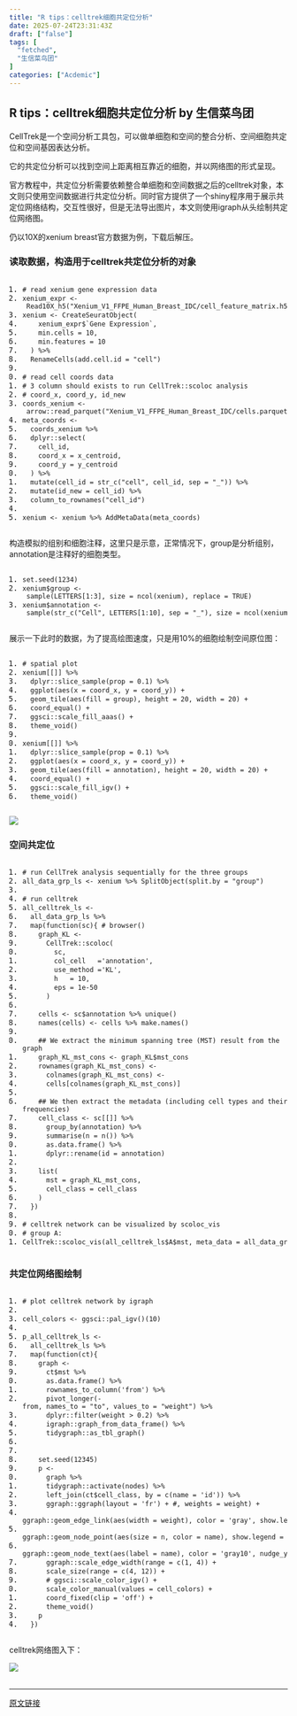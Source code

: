 ```yaml
---
title: "R tips：celltrek细胞共定位分析"
date: 2025-07-24T23:31:43Z
draft: ["false"]
tags: [
  "fetched",
  "生信菜鸟团"
]
categories: ["Acdemic"]
---
```

R tips：celltrek细胞共定位分析 by 生信菜鸟团
------
<div><p><span leaf="">CellTrek</span><span leaf="">是一个空间分析工具包，可以做单细胞和空间的整合分析、空间细胞共定位和空间基因表达分析。</span></p><p><span leaf="">它的共定位分析可以找到空间上距离相互靠近的细胞，并以网络图的形式呈现。</span></p><p><span leaf="">官方教程中，共定位分析需要依赖整合单细胞和空间数据之后的celltrek对象，本文则只使用空间数据进行共定位分析。同时官方提供了一个shiny程序用于展示共定位网络结构，交互性很好，但是无法导出图片，本文则使用igraph从头绘制共定位网络图。</span></p><p><span leaf="">仍以10X的xenium breast官方数据为例，下载后解压。</span></p><h3><span leaf="">读取数据，构造用于celltrek共定位分析的对象</span></h3><pre><ol><li><code><span><span leaf=""># read xenium gene expression data</span></span></code></li><li><code><span><span leaf="">xenium_expr </span></span><span><span leaf="">&lt;-</span></span><span><span leaf=""> </span></span><span><span leaf="">Read10X_h5</span></span><span><span leaf="">(</span></span><span><span leaf="">"Xenium_V1_FFPE_Human_Breast_IDC/cell_feature_matrix.h5"</span></span><span><span leaf="">)</span></span></code></li><li><code><span><span leaf="">xenium </span></span><span><span leaf="">&lt;-</span></span><span><span leaf=""> </span></span><span><span leaf="">CreateSeuratObject</span></span><span><span leaf="">(</span></span></code></li><li><code><span><span leaf="">    xenium_expr$</span></span><span><span leaf="">`Gene Expression`</span></span><span><span leaf="">,</span></span></code></li><li><code><span><span leaf="">    min</span></span><span><span leaf="">.</span></span><span><span leaf="">cells </span></span><span><span leaf="">=</span></span><span><span leaf=""> </span></span><span><span leaf="">10</span></span><span><span leaf="">,</span></span></code></li><li><code><span><span leaf="">    min</span></span><span><span leaf="">.</span></span><span><span leaf="">features </span></span><span><span leaf="">=</span></span><span><span leaf=""> </span></span><span><span leaf="">10</span></span></code></li><li><code><span><span leaf="">  </span></span><span><span leaf="">)</span></span><span><span leaf=""> </span></span><span><span leaf="">%&gt;%</span></span></code></li><li><code><span><span leaf="">  </span></span><span><span leaf="">RenameCells</span></span><span><span leaf="">(</span></span><span><span leaf="">add</span></span><span><span leaf="">.</span></span><span><span leaf="">cell</span></span><span><span leaf="">.</span></span><span><span leaf="">id </span></span><span><span leaf="">=</span></span><span><span leaf=""> </span></span><span><span leaf="">"cell"</span></span><span><span leaf="">)</span></span></code></li><li><code></code></li><li><code><span><span leaf=""># read cell coords data</span></span></code></li><li><code><span><span leaf=""># 3 column should exists to run CellTrek::scoloc analysis</span></span></code></li><li><code><span><span leaf=""># coord_x, coord_y, id_new</span></span></code></li><li><code><span><span leaf="">coords_xenium </span></span><span><span leaf="">&lt;-</span></span><span><span leaf=""> arrow</span></span><span><span leaf="">::</span></span><span><span leaf="">read_parquet</span></span><span><span leaf="">(</span></span><span><span leaf="">"Xenium_V1_FFPE_Human_Breast_IDC/cells.parquet"</span></span><span><span leaf="">)</span></span></code></li><li><code><span><span leaf="">meta_coords </span></span><span><span leaf="">&lt;-</span></span></code></li><li><code><span><span leaf="">  coords_xenium </span></span><span><span leaf="">%&gt;%</span></span></code></li><li><code><span><span leaf="">  dplyr</span></span><span><span leaf="">::</span></span><span><span leaf="">select</span></span><span><span leaf="">(</span></span></code></li><li><code><span><span leaf="">    cell_id</span></span><span><span leaf="">,</span></span></code></li><li><code><span><span leaf="">    coord_x </span></span><span><span leaf="">=</span></span><span><span leaf=""> x_centroid</span></span><span><span leaf="">,</span></span></code></li><li><code><span><span leaf="">    coord_y </span></span><span><span leaf="">=</span></span><span><span leaf=""> y_centroid</span></span></code></li><li><code><span><span leaf="">  </span></span><span><span leaf="">)</span></span><span><span leaf=""> </span></span><span><span leaf="">%&gt;%</span></span></code></li><li><code><span><span leaf="">  mutate</span></span><span><span leaf="">(</span></span><span><span leaf="">cell_id </span></span><span><span leaf="">=</span></span><span><span leaf=""> str_c</span></span><span><span leaf="">(</span></span><span><span leaf="">"cell"</span></span><span><span leaf="">,</span></span><span><span leaf=""> cell_id</span></span><span><span leaf="">,</span></span><span><span leaf=""> sep </span></span><span><span leaf="">=</span></span><span><span leaf=""> </span></span><span><span leaf="">"_"</span></span><span><span leaf="">))</span></span><span><span leaf=""> </span></span><span><span leaf="">%&gt;%</span></span></code></li><li><code><span><span leaf="">  mutate</span></span><span><span leaf="">(</span></span><span><span leaf="">id_new </span></span><span><span leaf="">=</span></span><span><span leaf=""> cell_id</span></span><span><span leaf="">)</span></span><span><span leaf=""> </span></span><span><span leaf="">%&gt;%</span></span></code></li><li><code><span><span leaf="">  column_to_rownames</span></span><span><span leaf="">(</span></span><span><span leaf="">"cell_id"</span></span><span><span leaf="">)</span></span></code></li><li><code></code></li><li><code><span><span leaf="">xenium </span></span><span><span leaf="">&lt;-</span></span><span><span leaf=""> xenium </span></span><span><span leaf="">%&gt;%</span></span><span><span leaf=""> </span></span><span><span leaf="">AddMetaData</span></span><span><span leaf="">(</span></span><span><span leaf="">meta_coords</span></span><span><span leaf="">)</span></span></code></li></ol></pre><p><span leaf="">构造模拟的组别和细胞注释，这里只是示意，正常情况下，group是分析组别，annotation是注释好的细胞类型。</span></p><pre><ol><li><code><span><span leaf="">set</span></span><span><span leaf="">.</span></span><span><span leaf="">seed</span></span><span><span leaf="">(</span></span><span><span leaf="">1234</span></span><span><span leaf="">)</span></span></code></li><li><code><span><span leaf="">xenium$group </span></span><span><span leaf="">&lt;-</span></span><span><span leaf=""> sample</span></span><span><span leaf="">(</span></span><span><span leaf="">LETTERS</span></span><span><span leaf="">[</span></span><span><span leaf="">1</span></span><span><span leaf="">:</span></span><span><span leaf="">3</span></span><span><span leaf="">],</span></span><span><span leaf=""> size </span></span><span><span leaf="">=</span></span><span><span leaf=""> ncol</span></span><span><span leaf="">(</span></span><span><span leaf="">xenium</span></span><span><span leaf="">),</span></span><span><span leaf=""> replace </span></span><span><span leaf="">=</span></span><span><span leaf=""> TRUE</span></span><span><span leaf="">)</span></span></code></li><li><code><span><span leaf="">xenium$annotation </span></span><span><span leaf="">&lt;-</span></span><span><span leaf=""> sample</span></span><span><span leaf="">(</span></span><span><span leaf="">str_c</span></span><span><span leaf="">(</span></span><span><span leaf="">"Cell"</span></span><span><span leaf="">,</span></span><span><span leaf=""> LETTERS</span></span><span><span leaf="">[</span></span><span><span leaf="">1</span></span><span><span leaf="">:</span></span><span><span leaf="">10</span></span><span><span leaf="">],</span></span><span><span leaf=""> sep </span></span><span><span leaf="">=</span></span><span><span leaf=""> </span></span><span><span leaf="">"_"</span></span><span><span leaf="">),</span></span><span><span leaf=""> size </span></span><span><span leaf="">=</span></span><span><span leaf=""> ncol</span></span><span><span leaf="">(</span></span><span><span leaf="">xenium</span></span><span><span leaf="">),</span></span><span><span leaf=""> replace </span></span><span><span leaf="">=</span></span><span><span leaf=""> TRUE</span></span><span><span leaf="">)</span></span></code></li></ol></pre><p><span leaf="">展示一下此时的数据，为了提高绘图速度，只是用10%的细胞绘制空间原位图：</span></p><pre><ol><li><code><span><span leaf=""># spatial plot</span></span></code></li><li><code><span><span leaf="">xenium</span></span><span><span leaf="">[[]]</span></span><span><span leaf=""> </span></span><span><span leaf="">%&gt;%</span></span></code></li><li><code><span><span leaf="">  dplyr</span></span><span><span leaf="">::</span></span><span><span leaf="">slice_sample</span></span><span><span leaf="">(</span></span><span><span leaf="">prop </span></span><span><span leaf="">=</span></span><span><span leaf=""> </span></span><span><span leaf="">0.1</span></span><span><span leaf="">)</span></span><span><span leaf=""> </span></span><span><span leaf="">%&gt;%</span></span></code></li><li><code><span><span leaf="">  ggplot</span></span><span><span leaf="">(</span></span><span><span leaf="">aes</span></span><span><span leaf="">(</span></span><span><span leaf="">x </span></span><span><span leaf="">=</span></span><span><span leaf=""> coord_x</span></span><span><span leaf="">,</span></span><span><span leaf=""> y </span></span><span><span leaf="">=</span></span><span><span leaf=""> coord_y</span></span><span><span leaf="">))</span></span><span><span leaf=""> </span></span><span><span leaf="">+</span></span></code></li><li><code><span><span leaf="">  geom_tile</span></span><span><span leaf="">(</span></span><span><span leaf="">aes</span></span><span><span leaf="">(</span></span><span><span leaf="">fill </span></span><span><span leaf="">=</span></span><span><span leaf=""> </span></span><span><span leaf="">group</span></span><span><span leaf="">),</span></span><span><span leaf=""> height </span></span><span><span leaf="">=</span></span><span><span leaf=""> </span></span><span><span leaf="">20</span></span><span><span leaf="">,</span></span><span><span leaf=""> width </span></span><span><span leaf="">=</span></span><span><span leaf=""> </span></span><span><span leaf="">20</span></span><span><span leaf="">)</span></span><span><span leaf=""> </span></span><span><span leaf="">+</span></span></code></li><li><code><span><span leaf="">  coord_equal</span></span><span><span leaf="">()</span></span><span><span leaf=""> </span></span><span><span leaf="">+</span></span></code></li><li><code><span><span leaf="">  ggsci</span></span><span><span leaf="">::</span></span><span><span leaf="">scale_fill_aaas</span></span><span><span leaf="">()</span></span><span><span leaf=""> </span></span><span><span leaf="">+</span></span></code></li><li><code><span><span leaf="">  theme_void</span></span><span><span leaf="">()</span></span></code></li><li><code></code></li><li><code><span><span leaf="">xenium</span></span><span><span leaf="">[[]]</span></span><span><span leaf=""> </span></span><span><span leaf="">%&gt;%</span></span></code></li><li><code><span><span leaf="">  dplyr</span></span><span><span leaf="">::</span></span><span><span leaf="">slice_sample</span></span><span><span leaf="">(</span></span><span><span leaf="">prop </span></span><span><span leaf="">=</span></span><span><span leaf=""> </span></span><span><span leaf="">0.1</span></span><span><span leaf="">)</span></span><span><span leaf=""> </span></span><span><span leaf="">%&gt;%</span></span></code></li><li><code><span><span leaf="">  ggplot</span></span><span><span leaf="">(</span></span><span><span leaf="">aes</span></span><span><span leaf="">(</span></span><span><span leaf="">x </span></span><span><span leaf="">=</span></span><span><span leaf=""> coord_x</span></span><span><span leaf="">,</span></span><span><span leaf=""> y </span></span><span><span leaf="">=</span></span><span><span leaf=""> coord_y</span></span><span><span leaf="">))</span></span><span><span leaf=""> </span></span><span><span leaf="">+</span></span></code></li><li><code><span><span leaf="">  geom_tile</span></span><span><span leaf="">(</span></span><span><span leaf="">aes</span></span><span><span leaf="">(</span></span><span><span leaf="">fill </span></span><span><span leaf="">=</span></span><span><span leaf=""> annotation</span></span><span><span leaf="">),</span></span><span><span leaf=""> height </span></span><span><span leaf="">=</span></span><span><span leaf=""> </span></span><span><span leaf="">20</span></span><span><span leaf="">,</span></span><span><span leaf=""> width </span></span><span><span leaf="">=</span></span><span><span leaf=""> </span></span><span><span leaf="">20</span></span><span><span leaf="">)</span></span><span><span leaf=""> </span></span><span><span leaf="">+</span></span></code></li><li><code><span><span leaf="">  coord_equal</span></span><span><span leaf="">()</span></span><span><span leaf=""> </span></span><span><span leaf="">+</span></span></code></li><li><code><span><span leaf="">  ggsci</span></span><span><span leaf="">::</span></span><span><span leaf="">scale_fill_igv</span></span><span><span leaf="">()</span></span><span><span leaf=""> </span></span><span><span leaf="">+</span></span></code></li><li><code><span><span leaf="">  theme_void</span></span><span><span leaf="">()</span></span></code></li></ol></pre><section nodeleaf=""><img data-src="https://mmbiz.qpic.cn/mmbiz_png/iaRJcrq2Los9PkmFOPUwa2M58rpMEicL9gB1ZnicqysdWmSERLqtWPXWlHialnC8Hx4xK3rgEh4Eq8ojs9GibPfIb8Q/640?wx_fmt=png&amp;from=appmsg" data-ratio="0.5" data-s="300,640" data-type="png" data-w="1080" type="block" data-imgfileid="100049170" src="https://mmbiz.qpic.cn/mmbiz_png/iaRJcrq2Los9PkmFOPUwa2M58rpMEicL9gB1ZnicqysdWmSERLqtWPXWlHialnC8Hx4xK3rgEh4Eq8ojs9GibPfIb8Q/640?wx_fmt=png&amp;from=appmsg"></section><h3><span leaf="">空间共定位</span></h3><pre><ol><li><code><span><span leaf=""># run CellTrek analysis sequentially for the three groups</span></span></code></li><li><code><span><span leaf="">all_data_grp_ls </span></span><span><span leaf="">&lt;-</span></span><span><span leaf=""> xenium </span></span><span><span leaf="">%&gt;%</span></span><span><span leaf=""> </span></span><span><span leaf="">SplitObject</span></span><span><span leaf="">(</span></span><span><span leaf="">split</span></span><span><span leaf="">.</span></span><span><span leaf="">by</span></span><span><span leaf=""> </span></span><span><span leaf="">=</span></span><span><span leaf=""> </span></span><span><span leaf="">"group"</span></span><span><span leaf="">)</span></span></code></li><li><code></code></li><li><code><span><span leaf=""># run celltrek</span></span></code></li><li><code><span><span leaf="">all_celltrek_ls </span></span><span><span leaf="">&lt;-</span></span></code></li><li><code><span><span leaf="">  all_data_grp_ls </span></span><span><span leaf="">%&gt;%</span></span></code></li><li><code><span><span leaf="">  map</span></span><span><span leaf="">(</span></span><span><span leaf="">function</span></span><span><span leaf="">(</span></span><span><span leaf="">sc</span></span><span><span leaf="">){</span></span><span><span leaf=""> </span></span><span><span leaf=""># browser()</span></span></code></li><li><code><span><span leaf="">    graph_KL </span></span><span><span leaf="">&lt;-</span></span></code></li><li><code><span><span leaf="">      </span></span><span><span leaf="">CellTrek</span></span><span><span leaf="">::</span></span><span><span leaf="">scoloc</span></span><span><span leaf="">(</span></span></code></li><li><code><span><span leaf="">        sc</span></span><span><span leaf="">,</span></span></code></li><li><code><span><span leaf="">        col_cell   </span></span><span><span leaf="">=</span></span><span><span leaf="">'annotation'</span></span><span><span leaf="">,</span></span></code></li><li><code><span><span leaf="">        use_method </span></span><span><span leaf="">=</span></span><span><span leaf="">'KL'</span></span><span><span leaf="">,</span></span></code></li><li><code><span><span leaf="">        h   </span></span><span><span leaf="">=</span></span><span><span leaf=""> </span></span><span><span leaf="">10</span></span><span><span leaf="">,</span></span></code></li><li><code><span><span leaf="">        eps </span></span><span><span leaf="">=</span></span><span><span leaf=""> </span></span><span><span leaf="">1e-50</span></span></code></li><li><code><span><span leaf="">      </span></span><span><span leaf="">)</span></span></code></li><li><code></code></li><li><code><span><span leaf="">    cells </span></span><span><span leaf="">&lt;-</span></span><span><span leaf=""> sc$annotation </span></span><span><span leaf="">%&gt;%</span></span><span><span leaf=""> unique</span></span><span><span leaf="">()</span></span></code></li><li><code><span><span leaf="">    names</span></span><span><span leaf="">(</span></span><span><span leaf="">cells</span></span><span><span leaf="">)</span></span><span><span leaf=""> </span></span><span><span leaf="">&lt;-</span></span><span><span leaf=""> cells </span></span><span><span leaf="">%&gt;%</span></span><span><span leaf=""> make</span></span><span><span leaf="">.</span></span><span><span leaf="">names</span></span><span><span leaf="">()</span></span></code></li><li><code></code></li><li><code><span><span leaf="">    </span></span><span><span leaf="">## We extract the minimum spanning tree (MST) result from the graph</span></span></code></li><li><code><span><span leaf="">    graph_KL_mst_cons </span></span><span><span leaf="">&lt;-</span></span><span><span leaf=""> graph_KL$mst_cons</span></span></code></li><li><code><span><span leaf="">    rownames</span></span><span><span leaf="">(</span></span><span><span leaf="">graph_KL_mst_cons</span></span><span><span leaf="">)</span></span><span><span leaf=""> </span></span><span><span leaf="">&lt;-</span></span></code></li><li><code><span><span leaf="">      colnames</span></span><span><span leaf="">(</span></span><span><span leaf="">graph_KL_mst_cons</span></span><span><span leaf="">)</span></span><span><span leaf=""> </span></span><span><span leaf="">&lt;-</span></span></code></li><li><code><span><span leaf="">      cells</span></span><span><span leaf="">[</span></span><span><span leaf="">colnames</span></span><span><span leaf="">(</span></span><span><span leaf="">graph_KL_mst_cons</span></span><span><span leaf="">)]</span></span></code></li><li><code></code></li><li><code><span><span leaf="">    </span></span><span><span leaf="">## We then extract the metadata (including cell types and their frequencies)</span></span></code></li><li><code><span><span leaf="">    cell_class </span></span><span><span leaf="">&lt;-</span></span><span><span leaf=""> sc</span></span><span><span leaf="">[[]]</span></span><span><span leaf=""> </span></span><span><span leaf="">%&gt;%</span></span></code></li><li><code><span><span leaf="">      group_by</span></span><span><span leaf="">(</span></span><span><span leaf="">annotation</span></span><span><span leaf="">)</span></span><span><span leaf=""> </span></span><span><span leaf="">%&gt;%</span></span></code></li><li><code><span><span leaf="">      summarise</span></span><span><span leaf="">(</span></span><span><span leaf="">n </span></span><span><span leaf="">=</span></span><span><span leaf=""> n</span></span><span><span leaf="">())</span></span><span><span leaf=""> </span></span><span><span leaf="">%&gt;%</span></span></code></li><li><code><span><span leaf="">      </span></span><span><span leaf="">as</span></span><span><span leaf="">.</span></span><span><span leaf="">data</span></span><span><span leaf="">.</span></span><span><span leaf="">frame</span></span><span><span leaf="">()</span></span><span><span leaf=""> </span></span><span><span leaf="">%&gt;%</span></span></code></li><li><code><span><span leaf="">      dplyr</span></span><span><span leaf="">::</span></span><span><span leaf="">rename</span></span><span><span leaf="">(</span></span><span><span leaf="">id </span></span><span><span leaf="">=</span></span><span><span leaf=""> annotation</span></span><span><span leaf="">)</span></span></code></li><li><code></code></li><li><code><span><span leaf="">    list</span></span><span><span leaf="">(</span></span></code></li><li><code><span><span leaf="">      mst </span></span><span><span leaf="">=</span></span><span><span leaf=""> graph_KL_mst_cons</span></span><span><span leaf="">,</span></span></code></li><li><code><span><span leaf="">      cell_class </span></span><span><span leaf="">=</span></span><span><span leaf=""> cell_class</span></span></code></li><li><code><span><span leaf="">    </span></span><span><span leaf="">)</span></span></code></li><li><code><span><span leaf="">  </span></span><span><span leaf="">})</span></span></code></li><li><code></code></li><li><code><span><span leaf=""># celltrek network can be visualized by scoloc_vis</span></span></code></li><li><code><span><span leaf=""># group A:</span></span></code></li><li><code><span><span leaf="">CellTrek</span></span><span><span leaf="">::</span></span><span><span leaf="">scoloc_vis</span></span><span><span leaf="">(</span></span><span><span leaf="">all_celltrek_ls$A$mst</span></span><span><span leaf="">,</span></span><span><span leaf=""> meta_data </span></span><span><span leaf="">=</span></span><span><span leaf=""> all_data_grp_ls$A</span></span><span><span leaf="">[[]])</span></span></code></li></ol></pre><h3><span leaf="">共定位网络图绘制</span></h3><pre><ol><li><code><span><span leaf=""># plot celltrek network by igraph</span></span></code></li><li><code></code></li><li><code><span><span leaf="">cell_colors </span></span><span><span leaf="">&lt;-</span></span><span><span leaf=""> ggsci</span></span><span><span leaf="">::</span></span><span><span leaf="">pal_igv</span></span><span><span leaf="">()(</span></span><span><span leaf="">10</span></span><span><span leaf="">)</span></span></code></li><li><code></code></li><li><code><span><span leaf="">p_all_celltrek_ls </span></span><span><span leaf="">&lt;-</span></span></code></li><li><code><span><span leaf="">  all_celltrek_ls </span></span><span><span leaf="">%&gt;%</span></span></code></li><li><code><span><span leaf="">  map</span></span><span><span leaf="">(</span></span><span><span leaf="">function</span></span><span><span leaf="">(</span></span><span><span leaf="">ct</span></span><span><span leaf="">){</span></span></code></li><li><code><span><span leaf="">    graph </span></span><span><span leaf="">&lt;-</span></span></code></li><li><code><span><span leaf="">      ct$mst </span></span><span><span leaf="">%&gt;%</span></span></code></li><li><code><span><span leaf="">      </span></span><span><span leaf="">as</span></span><span><span leaf="">.</span></span><span><span leaf="">data</span></span><span><span leaf="">.</span></span><span><span leaf="">frame</span></span><span><span leaf="">()</span></span><span><span leaf=""> </span></span><span><span leaf="">%&gt;%</span></span></code></li><li><code><span><span leaf="">      rownames_to_column</span></span><span><span leaf="">(</span></span><span><span leaf="">'from'</span></span><span><span leaf="">)</span></span><span><span leaf=""> </span></span><span><span leaf="">%&gt;%</span></span><span><span leaf=""> </span></span></code></li><li><code><span><span leaf="">      pivot_longer</span></span><span><span leaf="">(-</span></span><span><span leaf="">from</span></span><span><span leaf="">,</span></span><span><span leaf=""> names_to </span></span><span><span leaf="">=</span></span><span><span leaf=""> </span></span><span><span leaf="">"to"</span></span><span><span leaf="">,</span></span><span><span leaf=""> values_to </span></span><span><span leaf="">=</span></span><span><span leaf=""> </span></span><span><span leaf="">"weight"</span></span><span><span leaf="">)</span></span><span><span leaf=""> </span></span><span><span leaf="">%&gt;%</span></span></code></li><li><code><span><span leaf="">      dplyr</span></span><span><span leaf="">::</span></span><span><span leaf="">filter</span></span><span><span leaf="">(</span></span><span><span leaf="">weight </span></span><span><span leaf="">&gt;</span></span><span><span leaf=""> </span></span><span><span leaf="">0.2</span></span><span><span leaf="">)</span></span><span><span leaf=""> </span></span><span><span leaf="">%&gt;%</span></span></code></li><li><code><span><span leaf="">      igraph</span></span><span><span leaf="">::</span></span><span><span leaf="">graph_from_data_frame</span></span><span><span leaf="">()</span></span><span><span leaf=""> </span></span><span><span leaf="">%&gt;%</span></span></code></li><li><code><span><span leaf="">      tidygraph</span></span><span><span leaf="">::</span></span><span><span leaf="">as_tbl_graph</span></span><span><span leaf="">()</span></span><span><span leaf=""> </span></span></code></li><li><code></code></li><li><code></code></li><li><code><span><span leaf="">    </span></span><span><span leaf="">set</span></span><span><span leaf="">.</span></span><span><span leaf="">seed</span></span><span><span leaf="">(</span></span><span><span leaf="">12345</span></span><span><span leaf="">)</span></span></code></li><li><code><span><span leaf="">    p </span></span><span><span leaf="">&lt;-</span></span></code></li><li><code><span><span leaf="">      graph </span></span><span><span leaf="">%&gt;%</span></span></code></li><li><code><span><span leaf="">      tidygraph</span></span><span><span leaf="">::</span></span><span><span leaf="">activate</span></span><span><span leaf="">(</span></span><span><span leaf="">nodes</span></span><span><span leaf="">)</span></span><span><span leaf=""> </span></span><span><span leaf="">%&gt;%</span></span></code></li><li><code><span><span leaf="">      left_join</span></span><span><span leaf="">(</span></span><span><span leaf="">ct$cell_class</span></span><span><span leaf="">,</span></span><span><span leaf=""> </span></span><span><span leaf="">by</span></span><span><span leaf=""> </span></span><span><span leaf="">=</span></span><span><span leaf=""> c</span></span><span><span leaf="">(</span></span><span><span leaf="">name </span></span><span><span leaf="">=</span></span><span><span leaf=""> </span></span><span><span leaf="">'id'</span></span><span><span leaf="">))</span></span><span><span leaf=""> </span></span><span><span leaf="">%&gt;%</span></span></code></li><li><code><span><span leaf="">      ggraph</span></span><span><span leaf="">::</span></span><span><span leaf="">ggraph</span></span><span><span leaf="">(</span></span><span><span leaf="">layout </span></span><span><span leaf="">=</span></span><span><span leaf=""> </span></span><span><span leaf="">'fr'</span></span><span><span leaf="">)</span></span><span><span leaf=""> </span></span><span><span leaf="">+</span></span><span><span leaf=""> </span></span><span><span leaf="">#, weights = weight) +</span></span></code></li><li><code><span><span leaf="">      ggraph</span></span><span><span leaf="">::</span></span><span><span leaf="">geom_edge_link</span></span><span><span leaf="">(</span></span><span><span leaf="">aes</span></span><span><span leaf="">(</span></span><span><span leaf="">width </span></span><span><span leaf="">=</span></span><span><span leaf=""> weight</span></span><span><span leaf="">),</span></span><span><span leaf=""> color </span></span><span><span leaf="">=</span></span><span><span leaf=""> </span></span><span><span leaf="">'gray'</span></span><span><span leaf="">,</span></span><span><span leaf=""> show</span></span><span><span leaf="">.</span></span><span><span leaf="">legend </span></span><span><span leaf="">=</span></span><span><span leaf=""> FALSE</span></span><span><span leaf="">)</span></span><span><span leaf=""> </span></span><span><span leaf="">+</span></span></code></li><li><code><span><span leaf="">      ggraph</span></span><span><span leaf="">::</span></span><span><span leaf="">geom_node_point</span></span><span><span leaf="">(</span></span><span><span leaf="">aes</span></span><span><span leaf="">(</span></span><span><span leaf="">size </span></span><span><span leaf="">=</span></span><span><span leaf=""> n</span></span><span><span leaf="">,</span></span><span><span leaf=""> color </span></span><span><span leaf="">=</span></span><span><span leaf=""> name</span></span><span><span leaf="">),</span></span><span><span leaf=""> show</span></span><span><span leaf="">.</span></span><span><span leaf="">legend </span></span><span><span leaf="">=</span></span><span><span leaf=""> FALSE</span></span><span><span leaf="">)</span></span><span><span leaf=""> </span></span><span><span leaf="">+</span></span></code></li><li><code><span><span leaf="">      ggraph</span></span><span><span leaf="">::</span></span><span><span leaf="">geom_node_text</span></span><span><span leaf="">(</span></span><span><span leaf="">aes</span></span><span><span leaf="">(</span></span><span><span leaf="">label </span></span><span><span leaf="">=</span></span><span><span leaf=""> name</span></span><span><span leaf="">),</span></span><span><span leaf=""> color </span></span><span><span leaf="">=</span></span><span><span leaf=""> </span></span><span><span leaf="">'gray10'</span></span><span><span leaf="">,</span></span><span><span leaf=""> nudge_y</span></span><span><span leaf="">=</span></span><span><span leaf=""> </span></span><span><span leaf="">-</span></span><span><span leaf="">0.2</span></span><span><span leaf="">)</span></span><span><span leaf=""> </span></span><span><span leaf="">+</span></span></code></li><li><code><span><span leaf="">      ggraph</span></span><span><span leaf="">::</span></span><span><span leaf="">scale_edge_width</span></span><span><span leaf="">(</span></span><span><span leaf="">range </span></span><span><span leaf="">=</span></span><span><span leaf=""> c</span></span><span><span leaf="">(</span></span><span><span leaf="">1</span></span><span><span leaf="">,</span></span><span><span leaf=""> </span></span><span><span leaf="">4</span></span><span><span leaf="">))</span></span><span><span leaf=""> </span></span><span><span leaf="">+</span></span></code></li><li><code><span><span leaf="">      scale_size</span></span><span><span leaf="">(</span></span><span><span leaf="">range </span></span><span><span leaf="">=</span></span><span><span leaf=""> c</span></span><span><span leaf="">(</span></span><span><span leaf="">4</span></span><span><span leaf="">,</span></span><span><span leaf=""> </span></span><span><span leaf="">12</span></span><span><span leaf="">))</span></span><span><span leaf=""> </span></span><span><span leaf="">+</span></span></code></li><li><code><span><span leaf="">      </span></span><span><span leaf=""># ggsci::scale_color_igv() +</span></span></code></li><li><code><span><span leaf="">      scale_color_manual</span></span><span><span leaf="">(</span></span><span><span leaf="">values </span></span><span><span leaf="">=</span></span><span><span leaf=""> cell_colors</span></span><span><span leaf="">)</span></span><span><span leaf=""> </span></span><span><span leaf="">+</span></span></code></li><li><code><span><span leaf="">      coord_fixed</span></span><span><span leaf="">(</span></span><span><span leaf="">clip </span></span><span><span leaf="">=</span></span><span><span leaf=""> </span></span><span><span leaf="">'off'</span></span><span><span leaf="">)</span></span><span><span leaf=""> </span></span><span><span leaf="">+</span></span></code></li><li><code><span><span leaf="">      theme_void</span></span><span><span leaf="">()</span></span></code></li><li><code><span><span leaf="">    p</span></span></code></li><li><code><span><span leaf="">  </span></span><span><span leaf="">})</span></span></code></li></ol></pre><p><span leaf="">celltrek网络图入下：</span></p><section nodeleaf=""><img data-src="https://mmbiz.qpic.cn/mmbiz_png/iaRJcrq2Los9PkmFOPUwa2M58rpMEicL9gZ18rkCEibxHb2Nup1ygZK6ibUnvDvKhc0L0nRyZQ5W8icZftRaibLQZqrw/640?wx_fmt=png&amp;from=appmsg" data-ratio="0.5" data-s="300,640" data-type="png" data-w="1080" type="block" data-imgfileid="100049171" src="https://mmbiz.qpic.cn/mmbiz_png/iaRJcrq2Los9PkmFOPUwa2M58rpMEicL9gZ18rkCEibxHb2Nup1ygZK6ibUnvDvKhc0L0nRyZQ5W8icZftRaibLQZqrw/640?wx_fmt=png&amp;from=appmsg"></section><section><span leaf=""><br></span></section><p><mp-style-type data-value="10000"></mp-style-type></p></div>  
<hr>
<a href="https://mp.weixin.qq.com/s/tWRNh0P_icAj38QU-Hsqtw",target="_blank" rel="noopener noreferrer">原文链接</a>
